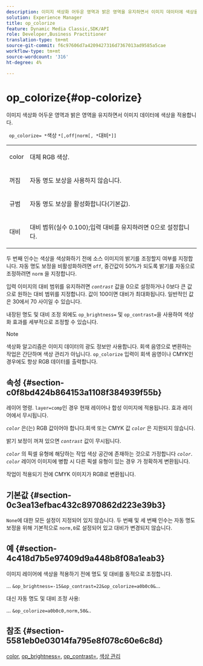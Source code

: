 ```yaml
---
description: 이미지 색상화 어두운 영역과 밝은 영역을 유지하면서 이미지 데이터에 색상을 적용합니다.
solution: Experience Manager
title: op_colorize
feature: Dynamic Media Classic,SDK/API
role: Developer,Business Practitioner
translation-type: tm+mt
source-git-commit: f6c97606d7a4209427316d7367013ad9585a5cae
workflow-type: tm+mt
source-wordcount: '316'
ht-degree: 4%

---
```



# op_colorize{#op-colorize}

이미지 색상화 어두운 영역과 밝은 영역을 유지하면서 이미지 데이터에 색상을 적용합니다.

` op_colorize= *`색상 `*[,off|norm[, *`대비`*]]`

<table id="simpletable_768D6CDF3F734E7F89DC7AB2EAAC0C77"> 
 <tr class="strow"> 
  <td class="stentry"> <p> <span class="varname"> color </span> </p> </td> 
  <td class="stentry"> <p>대체 RGB 색상. </p> </td> 
 </tr> 
 <tr class="strow"> 
  <td class="stentry"> <p> <span class="codeph"> 꺼짐 </span> </p> </td> 
  <td class="stentry"> <p>자동 명도 보상을 사용하지 않습니다. </p> </td> 
 </tr> 
 <tr class="strow"> 
  <td class="stentry"> <p> <span class="codeph"> 규범  </span> </p> </td> 
  <td class="stentry"> <p>자동 명도 보상을 활성화합니다(기본값). </p> </td> 
 </tr> 
 <tr class="strow"> 
  <td class="stentry"> <p> <span class="varname"> 대비 </span> </p> </td> 
  <td class="stentry"> <p>대비 범위(실수 0.100);입력 대비를 유지하려면 0으로 설정합니다. </p> </td> 
 </tr> 
</table>

두 번째 인수는 색상을 색상화하기 전에 소스 이미지의 밝기를 조정할지 여부를 지정합니다. 자동 명도 보정을 비활성화하려면 `off`, 중간값이 50%가 되도록 밝기를 자동으로 조정하려면 `norm` 을 지정합니다.

입력 이미지의 대비 범위를 유지하려면 *`contrast`* 값을 0으로 설정하거나 0보다 큰 값으로 원하는 대비 범위를 지정합니다. 값이 100이면 대비가 최대화됩니다. 일반적인 값은 30에서 70 사이일 수 있습니다.

내장된 명도 및 대비 조정 외에도 `op_brightness=` 및 `op_contrast=`을 사용하여 색상화 효과를 세부적으로 조정할 수 있습니다.

>[!NOTE]
>
>색상화 알고리즘은 이미지 데이터의 광도 정보만 사용합니다. 회색 음영으로 변환하는 작업은 간단하며 색상 관리가 아닙니다. `op_colorize` 입력이 회색 음영이나 CMYK인 경우에도 항상 RGB 데이터를 출력합니다.

## 속성 {#section-c0f8bd424b864153a1108f384939f55b}

레이어 명령. `layer=comp`인 경우 현재 레이어나 합성 이미지에 적용됩니다. 효과 레이어에서 무시됩니다.

*`color`* 은(는) RGB 값이어야 합니다.회색 또는 CMYK 값 *`color`* 은 지원되지 않습니다.

밝기 보정이 꺼져 있으면 *`contrast`* 값이 무시됩니다.

*`color`* 의 픽셀 유형에 해당하는 작업 색상 공간에 존재하는 것으로 가정합니다 *`color`*. *`color`* 레이어 이미지에 병합 시 다른 픽셀 유형이 있는 경우 가 정확하게 변환됩니다.

작업이 적용되기 전에 CMYK 이미지가 RGB로 변환됩니다.

## 기본값 {#section-0c3ea13efbac432c8970862d223e39b3}

`None`에 대한 모든 설정이 지정되어 있지 않습니다. 두 번째 및 세 번째 인수는 자동 명도 보정을 위해 기본적으로 `norm,0`로 설정되어 있고 대비가 변경되지 않습니다.

## 예 {#section-4c418d7b5e97409d9a448b8f08a1eab3}

이미지 레이어에 색상을 적용하기 전에 명도 및 대비를 동적으로 조정합니다.

… `&op_brightness=-15&op_contrast=22&op_colorize=a0b0c0&`…

대신 자동 명도 및 대비 조정 사용:

... `&op_colorize=a0b0c0,norm,50&`..

## 참조 {#section-5581eb0e03014fa795e8f078c60e6c8d}

[color](/help/aem-is-ir-api/is-api/http-ref/image-serving-api-ref/c-http-protocol-reference/c-data-types/r-is-http-color.md),  [op_brightness=](../../../../../is-api/http-ref/image-serving-api-ref/c-http-protocol-reference/c-command-reference/r-op-brightness.md#reference-edf79dc41ae5411c80bec3ee3731c58a),  [op_contrast=](../../../../../is-api/http-ref/image-serving-api-ref/c-http-protocol-reference/c-command-reference/r-op-contrast.md#reference-b26dfa9869fd43bebea0fbb8e9fe743d),  [색상 관리](../../../../../is-api/http-ref/image-serving-api-ref/c-http-protocol-reference/c-syntax-and-features/r-color-management.md#reference-c7e4a72d589145189f7e4bcb6b4544d7)
